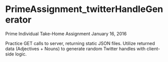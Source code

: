 # PrimeAssignment_twitterHandleGenerator

Prime Individual Take-Home Assignment
January 16, 2016

Practice GET calls to server, returning static JSON files.  Utilize returned data (Adjectives + Nouns) to generate random Twitter handles with client-side logic.
